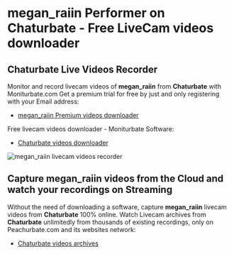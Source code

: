 # megan_raiin Performer on Chaturbate - Free LiveCam videos downloader

## Chaturbate Live Videos Recorder

Monitor and record livecam videos of **megan_raiin** from **Chaturbate** with Moniturbate.com
Get a premium trial for free by just and only registering with your Email address:
* [megan_raiin Premium videos downloader](https://moniturbate.com/request-demo-licence-key.html)

Free livecam videos downloader - Moniturbate Software:
* [Chaturbate videos downloader](https://moniturbate.com/moniturbate-download-software.html)

![megan_raiin livecam videos recorder](https://peachurnet.com/templates/moniturbate-software.png)


## Capture megan_raiin videos from the Cloud and watch your recordings on Streaming

Without the need of downloading a software, capture **megan_raiin** livecam videos from **Chaturbate** 100% online.
Watch Livecam archives from **Chaturbate** unlimitedly from thousands of existing recordings, only on Peachurbate.com and its websites network:
* [Chaturbate videos archives](https://peachurnet.com/)